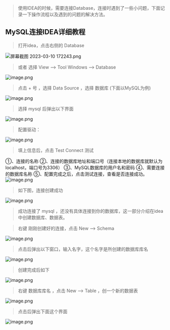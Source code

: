 > 使用IDEA的时候，需要连接Database，连接时遇到了一些小问题，下面记录一下操作流程以及遇到的问题的解决方法。

## MySQL连接IDEA详细教程
> 打开idea，点击右侧的 Database

![屏幕截图 2023-03-10 172243.png](https://cdn.nlark.com/yuque/0/2023/png/33625181/1678440276176-1f6ffe04-f2ab-4ea8-a4f4-9bd03b278abd.png#averageHue=%23a28a60&clientId=u95925b56-2b4e-4&from=paste&height=800&id=u993a827b&originHeight=1200&originWidth=1920&originalType=binary&ratio=1.5&rotation=0&showTitle=false&size=93225&status=done&style=none&taskId=u87091eca-bb7a-40d0-abc7-40053f347b5&title=&width=1280)
> 或者 选择 View --> Tool Windows --> Database

![image.png](https://cdn.nlark.com/yuque/0/2023/png/33625181/1678440669029-206221c6-7fe1-4696-9ed9-b22a6fa5dab9.png#averageHue=%2387a6a1&clientId=u95925b56-2b4e-4&from=paste&height=800&id=uaa894f5b&originHeight=1200&originWidth=1920&originalType=binary&ratio=1.5&rotation=0&showTitle=false&size=146919&status=done&style=none&taskId=u29f83ea5-f2ae-4f30-ab97-816039986ec&title=&width=1280)
> 点击 + 号 ，选择 Data Source ，选择 数据库 (下面以MySQL为例)

![image.png](https://cdn.nlark.com/yuque/0/2023/png/33625181/1678440828028-e62ca995-e56e-4843-b29c-225fb8030716.png#averageHue=%235c7478&clientId=u95925b56-2b4e-4&from=paste&height=800&id=u068692bb&originHeight=1200&originWidth=1919&originalType=binary&ratio=1.5&rotation=0&showTitle=false&size=173764&status=done&style=none&taskId=u59994f1f-feb3-4e86-a66f-d9af38d099e&title=&width=1279.3333333333333)
> 选择 mysql 后弹出以下界面

![image.png](https://cdn.nlark.com/yuque/0/2023/png/33625181/1678440908976-95138cda-5efa-4477-b026-3134b383f1f1.png#averageHue=%233c4044&clientId=u95925b56-2b4e-4&from=paste&height=800&id=u8a0e6cb8&originHeight=1200&originWidth=1920&originalType=binary&ratio=1.5&rotation=0&showTitle=false&size=166238&status=done&style=none&taskId=u705984d7-d996-47c9-8a22-6bad71019d0&title=&width=1280)
> 配置驱动：

![image.png](https://cdn.nlark.com/yuque/0/2023/png/33625181/1678444861669-5fb73126-76ba-4c7f-8184-4c434291b670.png#averageHue=%233c4044&clientId=u95925b56-2b4e-4&from=paste&height=800&id=u6ad6a9a7&originHeight=1200&originWidth=1920&originalType=binary&ratio=1.5&rotation=0&showTitle=false&size=210756&status=done&style=none&taskId=u4c17a261-bbfa-4c13-a6f9-61c8b2d628c&title=&width=1280)
> 填上信息后，点击 Test Connect 测试

①、连接的名称
②、连接的数据库地址和端口号（连接本地的数据库就默认为localhost，端口号为3306）
③、MySQL数据库的用户名和密码
④、需要连接的数据库名称
⑤、配置完成之后，点击测试连接，查看是否连接成功。
![image.png](https://cdn.nlark.com/yuque/0/2023/png/33625181/1678441069202-523ea642-8ffa-4847-a14c-11d32d7e751d.png#averageHue=%233c4449&clientId=u95925b56-2b4e-4&from=paste&height=406&id=u65e500d6&originHeight=609&originWidth=986&originalType=binary&ratio=1.5&rotation=0&showTitle=false&size=291108&status=done&style=none&taskId=u3a5423b6-9da5-41ac-aa37-93588ff4425&title=&width=657.3333333333334)
> 如下图，连接创建成功

![image.png](https://cdn.nlark.com/yuque/0/2023/png/33625181/1678441771805-e0faf3b2-71dc-400b-8d27-94be3ba017d3.png#averageHue=%2381a599&clientId=u95925b56-2b4e-4&from=paste&height=800&id=udea4c0a4&originHeight=1200&originWidth=1920&originalType=binary&ratio=1.5&rotation=0&showTitle=false&size=91765&status=done&style=none&taskId=u4bda6737-f901-46fc-98db-99fc03662b3&title=&width=1280)
> 成功连接了 mysql ，还没有具体连接到你的数据库，这一部分介绍在idea中创建数据库、数据表。

> 右键 刚刚创建好的连接，点击 New --> Schema

![image.png](https://cdn.nlark.com/yuque/0/2023/png/33625181/1678441909288-f6980bcd-fa13-4ca2-97dc-bfbba4eca320.png#averageHue=%236b8f92&clientId=u95925b56-2b4e-4&from=paste&height=800&id=ub60d984d&originHeight=1200&originWidth=1920&originalType=binary&ratio=1.5&rotation=0&showTitle=false&size=144466&status=done&style=none&taskId=u070838f3-4aa5-4270-91b9-8418bb2067d&title=&width=1280)
> 点击后弹出以下窗口，输入名字，这个名字是所创建的数据库库名

![image.png](https://cdn.nlark.com/yuque/0/2023/png/33625181/1678442450117-93526aba-f56b-466a-b87d-bd34babfd6a4.png#averageHue=%233b3f41&clientId=u95925b56-2b4e-4&from=paste&height=800&id=uc6416cce&originHeight=1200&originWidth=1889&originalType=binary&ratio=1.5&rotation=0&showTitle=false&size=112334&status=done&style=none&taskId=uac23ab58-6968-4275-bbcc-0a49a0ea12a&title=&width=1259.3333333333333)
> 创建完成后如下

![image.png](https://cdn.nlark.com/yuque/0/2023/png/33625181/1678442802386-559ae286-0c7c-4ea4-b568-cb2b4601a5db.png#averageHue=%237ba191&clientId=u95925b56-2b4e-4&from=paste&height=765&id=u55ad8123&originHeight=1148&originWidth=1892&originalType=binary&ratio=1.5&rotation=0&showTitle=false&size=75702&status=done&style=none&taskId=udc54058f-9b97-45d9-9f73-bcc409c69fb&title=&width=1261.3333333333333)
> 右键 数据库库名 ，点击 New --> Table ，创一个新的数据表

![image.png](https://cdn.nlark.com/yuque/0/2023/png/33625181/1678443339387-ed409583-ad1b-46f4-8d25-d2b5c8aec5df.png#averageHue=%23668d92&clientId=u95925b56-2b4e-4&from=paste&height=800&id=u8f44fbbc&originHeight=1200&originWidth=1918&originalType=binary&ratio=1.5&rotation=0&showTitle=false&size=145194&status=done&style=none&taskId=u4fa30a34-701d-4896-9f10-4b1096f6787&title=&width=1278.6666666666667)
> 点击后弹出下面这个界面

![image.png](https://cdn.nlark.com/yuque/0/2023/png/33625181/1678443533477-f1597d30-c9c0-4386-ae52-50766566856f.png#averageHue=%233b3f42&clientId=u95925b56-2b4e-4&from=paste&height=800&id=ub8e92f8f&originHeight=1200&originWidth=1920&originalType=binary&ratio=1.5&rotation=0&showTitle=false&size=127479&status=done&style=none&taskId=u9a3abe7a-a851-47b5-8887-8a2e992bdef&title=&width=1280)
